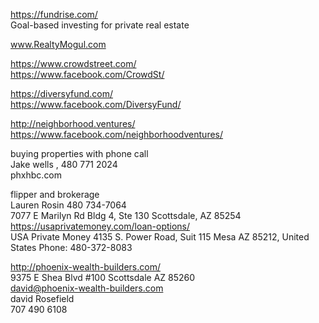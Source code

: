     
    
https://fundrise.com/    
Goal-based investing for private real estate    
    
www.RealtyMogul.com    
    
https://www.crowdstreet.com/    
https://www.facebook.com/CrowdSt/    
    
https://diversyfund.com/    
https://www.facebook.com/DiversyFund/    
    
    
http://neighborhood.ventures/    
https://www.facebook.com/neighborhoodventures/    
    
    
    
    
buying properties with phone call    
Jake wells , 480 771 2024    
phxhbc.com    
    
flipper and brokerage    
Lauren Rosin 480 734-7064    
7077 E Marilyn Rd Bldg 4, Ste 130 Scottsdale, AZ 85254    
https://usaprivatemoney.com/loan-options/    
USA Private Money 4135 S. Power Road, Suit 115 Mesa AZ 85212, United States Phone: 480-372-8083    
    
    
http://phoenix-wealth-builders.com/    
9375 E Shea Blvd #100 Scottsdale AZ 85260    
david@phoenix-wealth-builders.com    
david Rosefield    
707 490 6108    
    
    
    
